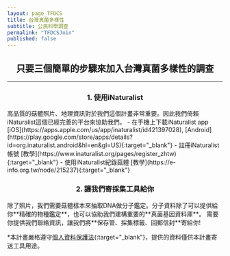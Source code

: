 ```yaml
---
layout: page_TFDCS
title: 台灣真菌多樣性
subtitle: 公民科學調查
permalink: "TFDCSJoin"
published: false
---
```

<h2 style="text-align: center;"> 只要三個簡單的步驟來加入台灣真菌多樣性的調查</h2>
<hr>  
<p></p>
<h3 style="text-align: center;">1. 使用iNaturalist</h3>
高品質的菇體照片、地理資訊對於我們這個計畫非常重要。因此我們倚賴iNaturalist這個已經完善的平台來協助我們。
- 在手機上下載iNaturalist app [iOS](https://apps.apple.com/us/app/inaturalist/id421397028), [Android](https://play.google.com/store/apps/details?id=org.inaturalist.android&hl=en&gl=US){:target="_blank"}
- 註冊iNaturalist帳號 [教學](https://www.inaturalist.org/pages/register_zhtw){:target="_blank"}
- 使用iNaturalist紀錄菇體 [教學](https://e-info.org.tw/node/215237){:target="_blank"}

<p></p>
<h3 style="text-align: center;">2. 讓我們寄採集工具給你</h3>
除了照片，我們需要菇體樣本來抽取DNA做分子鑑定。分子資料除了可以提供給你**精確的物種鑑定**，也可以協助我們建構重要的**真菌基因資料庫**。
需要你提供我們聯絡資訊，讓我們將**保存管、採集標籤、回郵信封**寄給你!


*本計畫嚴格遵守[個人資料保護法](https://law.moj.gov.tw/LawClass/LawAll.aspx?PCode=I0050021){:target="_blank"}，提供的資料僅供本計畫寄送工具用途。
